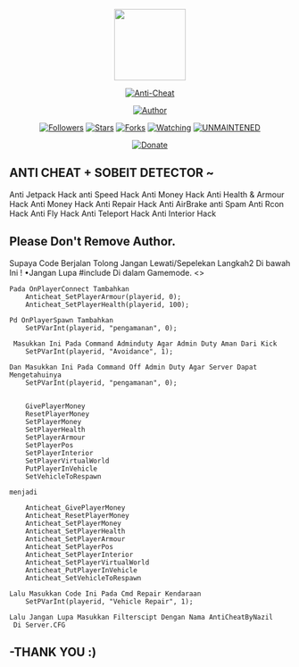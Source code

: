 <p align="center">
<img src="https://avatars1.githubusercontent.com/u/77225591?s=460&v=4" width="128" height="128"/>
</p>
<p align="center">
<a href="#"><img title="Anti-Cheat" src="https://img.shields.io/badge/Anti Cheat-green?colorA=%23ff0000&colorB=%23017e40&style=for-the-badge"></a>
</p>
<p align="center">
<a href="https://github.com/NazilGans"><img title="Author" src="https://img.shields.io/badge/Author-NzlGans-red.svg?style=for-the-badge&logo=github"></a>
</p>
</p>
<p align="center">
<a href="https://github.com/NzlGans/followers"><img title="Followers" src="https://img.shields.io/github/followers/NazilGans?color=blue&style=flat-square"></a>
<a href="https://github.com/NzlGans/Anti-Cheat/stargazers/"><img title="Stars" src="https://img.shields.io/github/stars/NazilGans/Anti-Cheat?color=red&style=flat-square"></a>
<a href="https://github.com/NzlGans/Anti-Cheat/network/members"><img title="Forks" src="https://img.shields.io/github/forks/NazilGans/Anti-Cheat?color=red&style=flat-square"></a>
<a href="https://github.com/NzlGans/Anti-Cheat/watchers"><img title="Watching" src="https://img.shields.io/github/watchers/NazilGans/anti-cheat?label=Watchers&color=blue&style=flat-square"></a>
<a href="#"><img title="UNMAINTENED" src="https://img.shields.io/badge/UNMAINTENED-YES-blue.svg"</a>
</p>
<p align="center">
<a href="https://saweria.co/NazilGans"><img title="Donate" src="https://img.shields.io/badge/Donate-green?colorA=%23ff0000&colorB=%23017e40&style=for-the-badge"></a>
</p>


		
## ANTI CHEAT + SOBEIT DETECTOR ~
Anti Jetpack Hack
anti Speed Hack
Anti Money Hack
Anti Health & Armour Hack
Anti Money Hack
Anti Repair Hack
Anti AirBrake
anti Spam
Anti Rcon Hack
Anti Fly Hack
Anti Teleport Hack
Anti Interior Hack

## Please Don't Remove Author.
				
Supaya Code Berjalan Tolong Jangan Lewati/Sepelekan Langkah2 Di bawah Ini !
•Jangan Lupa #include <anticheat> Di dalam Gamemode.
<>
```
Pada OnPlayerConnect Tambahkan 
	Anticheat_SetPlayerArmour(playerid, 0);
	Anticheat_SetPlayerHealth(playerid, 100);

Pd OnPlayerSpawn Tambahkan
	SetPVarInt(playerid, "pengamanan", 0);

 Masukkan Ini Pada Command Adminduty Agar Admin Duty Aman Dari Kick
	SetPVarInt(playerid, "Avoidance", 1);

Dan Masukkan Ini Pada Command Off Admin Duty Agar Server Dapat Mengetahuinya
	SetPVarInt(playerid, "pengamanan", 0);
```

```Lalu Ganti Semua  Code di bawah

	GivePlayerMoney
	ResetPlayerMoney
	SetPlayerMoney
	SetPlayerHealth
	SetPlayerArmour
	SetPlayerPos
	SetPlayerInterior
	SetPlayerVirtualWorld
	PutPlayerInVehicle
	SetVehicleToRespawn
	
menjadi
	
	Anticheat_GivePlayerMoney
	Anticheat_ResetPlayerMoney
	Anticheat_SetPlayerMoney
	Anticheat_SetPlayerHealth
	Anticheat_SetPlayerArmour
	Anticheat_SetPlayerPos
	Anticheat_SetPlayerInterior
	Anticheat_SetPlayerVirtualWorld
	Anticheat_PutPlayerInVehicle
	Anticheat_SetVehicleToRespawn
```

```
Lalu Masukkan Code Ini Pada Cmd Repair Kendaraan
	SetPVarInt(playerid, "Vehicle Repair", 1);

Lalu Jangan Lupa Masukkan Filterscipt Dengan Nama AntiCheatByNazil
 Di Server.CFG
```

##			-THANK YOU :)

